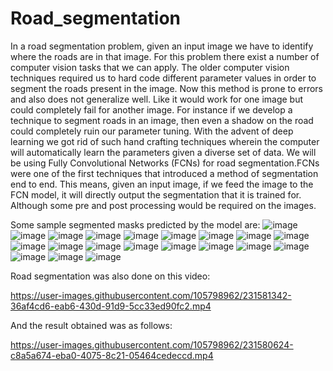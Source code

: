 # Road_segmentation

In a road segmentation problem, given an input image we have to identify where the roads are in that image. For this problem there exist a number of computer vision tasks that we can apply. The older computer vision techniques required us to hard code different parameter values in order to segment the roads present in the image. Now this method is prone to errors and also does not generalize well. Like it would work for one image but could completely fail for another image. For instance if we develop a technique to segment roads in an image, then even a shadow on the road could completely ruin our parameter tuning. With the advent of deep learning we got rid of such hand crafting techniques wherein the computer will automatically learn the parameters given a diverse set of data. We will be using Fully Convolutional Networks (FCNs) for road segmentation.FCNs were one of the first techniques that introduced a method of segmentation end to end. This means, given an input image, if we feed the image to the FCN model, it will directly output the segmentation that it is trained for. Although some pre and post processing would be required on the images.

Some sample segmented masks predicted by the model are:
![image](https://user-images.githubusercontent.com/105798962/231578349-c88ab0c1-8143-486e-8f4b-283592517970.png)
![image](https://user-images.githubusercontent.com/105798962/231578430-16706b16-4edd-4b5b-b4b4-9aad055ce6f1.png)
![image](https://user-images.githubusercontent.com/105798962/231578479-a34da7a4-75df-43df-82f2-b4087fcb1980.png)
![image](https://user-images.githubusercontent.com/105798962/231578509-b2cdcf05-4e2c-4632-8a2a-d79386e95154.png)
![image](https://user-images.githubusercontent.com/105798962/231578535-412d7e76-eff2-4f36-b25f-64176a26e76e.png)
![image](https://user-images.githubusercontent.com/105798962/231578561-2dca3ed5-a866-498e-8213-276c258d98ca.png)
![image](https://user-images.githubusercontent.com/105798962/231578593-78410c47-0762-4d4c-b727-783538da8889.png)
![image](https://user-images.githubusercontent.com/105798962/231578632-08bce950-dd57-49d2-806c-f68b39eadb25.png)
![image](https://user-images.githubusercontent.com/105798962/231578683-ff635a3e-b3ac-4ab3-8b64-62b6e8b69ad2.png)
![image](https://user-images.githubusercontent.com/105798962/231578710-cfb004b6-e20f-48c9-a8a8-344437843c34.png)
![image](https://user-images.githubusercontent.com/105798962/231578775-b5ecf66c-4a2f-4de0-a2e8-68d93969788d.png)
![image](https://user-images.githubusercontent.com/105798962/231578796-7e03ea36-37ed-4218-add6-e4bbb2793c02.png)
![image](https://user-images.githubusercontent.com/105798962/231578828-90d38281-6f74-4b79-82fb-dc3283c09a69.png)
![image](https://user-images.githubusercontent.com/105798962/231578870-4a27fb2d-7746-4702-a47f-801ad259c2be.png)
![image](https://user-images.githubusercontent.com/105798962/231578894-81b74f5a-f8c5-4d8f-b051-d6ed699808b8.png)
![image](https://user-images.githubusercontent.com/105798962/231579042-ff0351ea-9440-413d-adb7-adc4c40cd50d.png)
![image](https://user-images.githubusercontent.com/105798962/231579101-e56c4ab1-334b-4c51-8234-3096d562e0c1.png)
![image](https://user-images.githubusercontent.com/105798962/231579186-f56c0928-6b6c-451f-9562-e248e535a7c0.png)
![image](https://user-images.githubusercontent.com/105798962/231579213-6162c539-8e0e-4e11-84b3-f818abef24f9.png)
![image](https://user-images.githubusercontent.com/105798962/231579258-3fe49b63-17a1-4461-87b1-577b56cf21bc.png)

Road segmentation was also done on this video:



https://user-images.githubusercontent.com/105798962/231581342-36af4cd6-eab6-430d-91d9-5cc33ed90fc2.mp4



And the result obtained was as follows:


https://user-images.githubusercontent.com/105798962/231580624-c8a5a674-eba0-4075-8c21-05464cedeccd.mp4


